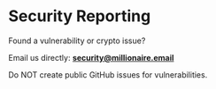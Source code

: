 # Security Reporting

Found a vulnerability or crypto issue?

Email us directly: **security@millionaire.email**

Do NOT create public GitHub issues for vulnerabilities.
